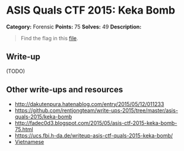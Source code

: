 # ASIS Quals CTF 2015: Keka Bomb

**Category:** Forensic
**Points:** 75
**Solves:** 49
**Description:**

> Find the flag in this [file](http://tasks.asis-ctf.ir/keka_bomb_9e0f1863259c578f3231b5cfbc10e258).

## Write-up

(TODO)

## Other write-ups and resources

* <http://dakutenpura.hatenablog.com/entry/2015/05/12/011233>
* <https://github.com/rentjongteam/write-ups-2015/tree/master/asis-quals-2015/keka-bomb>
* <http://fadec0d3.blogspot.com/2015/05/asis-ctf-2015-keka-bomb-75.html>
* <https://ucs.fbi.h-da.de/writeup-asis-ctf-quals-2015-keka-bomb/>
* [Vietnamese](https://babyphd.net/2015/05/asis-quals-ctf-2015-grids-writeup/)
